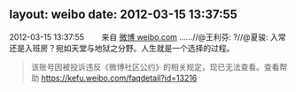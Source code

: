 layout: weibo
date: 2012-03-15 13:37:55
---
2012-03-15 13:37:55  &nbsp;&nbsp;&nbsp;&nbsp;&nbsp;&nbsp; 来自 <a href="http://weibo.com/" rel="nofollow">微博 weibo.com</a>
......//@王利芬: ?//@夏骏: 入常还是入班房？宛如天堂与地狱之分野。人生就是一个选择的过程。
>  该账号因被投诉违反《微博社区公约》的相关规定，现已无法查看。查看帮助 https://kefu.weibo.com/faqdetail?id=13216
